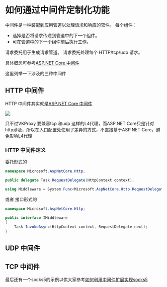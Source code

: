# 如何通过中间件定制化功能

中间件是一种装配到应用管道以处理请求和响应的软件。 每个组件：

- 选择是否将请求传递到管道中的下一个组件。
- 可在管道中的下一个组件前后执行工作。

请求委托用于生成请求管道。 请求委托处理每个 HTTP/tcp/udp 请求。

具体概念可参考[ASP.NET Core 中间件](https://learn.microsoft.com/zh-cn/aspnet/core/fundamentals/middleware/?view=aspnetcore-9.0)

这里列举一下涉及的三种中间件

## HTTP 中间件

HTTP 中间件其实就是[ASP.NET Core 中间件](https://learn.microsoft.com/zh-cn/aspnet/core/fundamentals/middleware/?view=aspnetcore-9.0)

![](https://learn.microsoft.com/zh-cn/aspnet/core/fundamentals/servers/yarp/media/yarp-pipeline.png?view=aspnetcore-9.0)

只不过VKProxy 要兼容tcp 和udp 这样的L4代理，而ASP.NET Core只是针对http涉及，所以在入口配置处使用了差异的方式，不直接基于ASP.NET Core，避免影响L4代理

### HTTP 中间件定义

委托形式的
``` csharp
namespace Microsoft.AspNetCore.Http;

public delegate Task RequestDelegate(HttpContext context);

using Middleware = System.Func<Microsoft.AspNetCore.Http.RequestDelegate, Microsoft.AspNetCore.Http.RequestDelegate>;
```
或者 接口形式的
``` csharp
namespace Microsoft.AspNetCore.Http;

public interface IMiddleware
{
    Task InvokeAsync(HttpContext context, RequestDelegate next);
}
```



## UDP 中间件

## TCP 中间件

最后还有一个socks5的示例以供大家参考[如何利用中间件扩展实现socks5](/VKProxy.Doc/docs/extensibility/socks5)